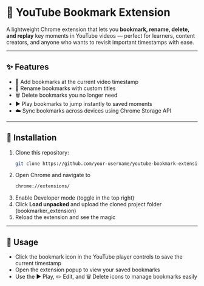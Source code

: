 # 🎥 YouTube Bookmark Extension

A lightweight Chrome extension that lets you **bookmark, rename, delete, and replay** key moments in YouTube videos — perfect for learners, content creators, and anyone who wants to revisit important timestamps with ease.

---

## ✨ Features

- 🔖 Add bookmarks at the current video timestamp  
- 📝 Rename bookmarks with custom titles  
- 🗑️ Delete bookmarks you no longer need  
- ▶️ Play bookmarks to jump instantly to saved moments  
- ☁️ Sync bookmarks across devices using Chrome Storage API  

---

## 🚀 Installation

1. Clone this repository:  
   ```bash
   git clone https://github.com/your-username/youtube-bookmark-extension.git
2. Open Chrome and navigate to
   ```bash
   chrome://extensions/
3. Enable Developer mode (toggle in the top right)
4. Click **Load unpacked** and upload the cloned project folder (bookmarker_extension)
5. Reload the extension and see the magic

---
## 🎯 Usage
- Click the bookmark icon in the YouTube player controls to save the current timestamp
- Open the extension popup to view your saved bookmarks
- Use the ▶️ Play, ✏️ Edit, and 🗑️ Delete icons to manage bookmarks easily

